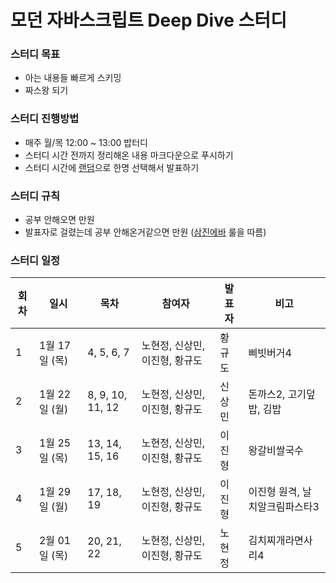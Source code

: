 # 모던 자바스크립트 Deep Dive 스터디

### 스터디 목표
- 아는 내용들 빠르게 스키밍
- 짜스왕 되기

### 스터디 진행방법
- 매주 월/목 12:00 ~ 13:00 밥터디
- 스터디 시간 전까지 정리해온 내용 마크다운으로 푸시하기
- 스터디 시간에 [랜덤](https://minigame.maplestory.nexon.com/)으로 한명 선택해서 발표하기

### 스터디 규칙
- 공부 안해오면 만원
- 발표자로 걸렸는데 공부 안해온거같으면 만원 ([삼진에바](https://github.com/Nealthcare/deepdive/assets/8311335/4273de17-a4fc-497b-8949-d7832dcc8241) 룰을 따름)

### 스터디 일정
| 회차 | 일시                | 목차                | 참여자               | 발표자           | 비고                       |
| ---- |-------------------|-------------------|-------------------|---------------|--------------------------|
| 1    | 1월 17일 (목)  | 4, 5, 6, 7          | 노현정, 신상민, 이진형, 황규도       | 황규도              | 삐빗버거4 |
| 2    | 1월 22일 (월)  | 8, 9, 10, 11, 12          | 노현정, 신상민, 이진형, 황규도       | 신상민              | 돈까스2, 고기덮밥, 김밥 |
| 3    | 1월 25일 (목)  | 13, 14, 15, 16          | 노현정, 신상민, 이진형, 황규도       | 이진형              | 왕갈비쌀국수 |
| 4    | 1월 29일 (월)  | 17, 18, 19          | 노현정, 신상민, 이진형, 황규도       | 이진형              | 이진형 원격, 날치알크림파스타3 |
| 5    | 2월 01일 (목)  | 20, 21, 22          | 노현정, 신상민, 이진형, 황규도       | 노현정              | 김치찌개라면사리4 |


